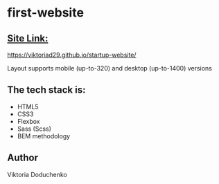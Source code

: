 # first-website
<a href="https://viktoriad29.github.io/startup-website/"><h2>Site Link:</h2> </a>
https://viktoriad29.github.io/startup-website/

<p>Layout supports mobile (up-to-320) and desktop (up-to-1400) versions</p>

<h2>The tech stack is:</h3>

<ul>
<li>HTML5</li>
<li>CSS3</li>
<li>Flexbox</li>
<li>Sass (Scss)</li>
<li>BEM methodology</li>
</ul>

<h2>Author</h2>

Viktoria Doduchenko
